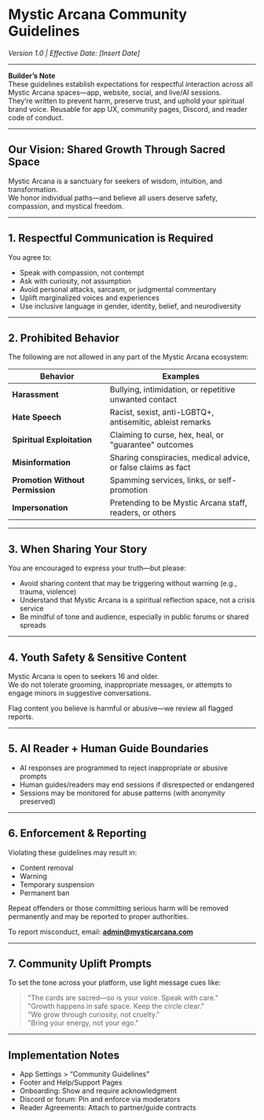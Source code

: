 # Mystic Arcana Community Guidelines

_Version 1.0 | Effective Date: [Insert Date]_

---

**Builder’s Note**  
These guidelines establish expectations for respectful interaction across all Mystic Arcana spaces—app, website, social, and live/AI sessions.  
They’re written to prevent harm, preserve trust, and uphold your spiritual brand voice. Reusable for app UX, community pages, Discord, and reader code of conduct.

---

## Our Vision: Shared Growth Through Sacred Space

Mystic Arcana is a sanctuary for seekers of wisdom, intuition, and transformation.  
We honor individual paths—and believe all users deserve safety, compassion, and mystical freedom.

---

## 1. Respectful Communication is Required

You agree to:

- Speak with compassion, not contempt
- Ask with curiosity, not assumption
- Avoid personal attacks, sarcasm, or judgmental commentary
- Uplift marginalized voices and experiences
- Use inclusive language in gender, identity, belief, and neurodiversity

---

## 2. Prohibited Behavior

The following are not allowed in any part of the Mystic Arcana ecosystem:

| Behavior                         | Examples                                                      |
| -------------------------------- | ------------------------------------------------------------- |
| **Harassment**                   | Bullying, intimidation, or repetitive unwanted contact        |
| **Hate Speech**                  | Racist, sexist, anti-LGBTQ+, antisemitic, ableist remarks     |
| **Spiritual Exploitation**       | Claiming to curse, hex, heal, or "guarantee" outcomes         |
| **Misinformation**               | Sharing conspiracies, medical advice, or false claims as fact |
| **Promotion Without Permission** | Spamming services, links, or self-promotion                   |
| **Impersonation**                | Pretending to be Mystic Arcana staff, readers, or others      |

---

## 3. When Sharing Your Story

You are encouraged to express your truth—but please:

- Avoid sharing content that may be triggering without warning (e.g., trauma, violence)
- Understand that Mystic Arcana is a spiritual reflection space, not a crisis service
- Be mindful of tone and audience, especially in public forums or shared spreads

---

## 4. Youth Safety & Sensitive Content

Mystic Arcana is open to seekers 16 and older.  
We do not tolerate grooming, inappropriate messages, or attempts to engage minors in suggestive conversations.

Flag content you believe is harmful or abusive—we review all flagged reports.

---

## 5. AI Reader + Human Guide Boundaries

- AI responses are programmed to reject inappropriate or abusive prompts
- Human guides/readers may end sessions if disrespected or endangered
- Sessions may be monitored for abuse patterns (with anonymity preserved)

---

## 6. Enforcement & Reporting

Violating these guidelines may result in:

- Content removal
- Warning
- Temporary suspension
- Permanent ban

Repeat offenders or those committing serious harm will be removed permanently and may be reported to proper authorities.

To report misconduct, email: **admin@mysticarcana.com**

---

## 7. Community Uplift Prompts

To set the tone across your platform, use light message cues like:

> "The cards are sacred—so is your voice. Speak with care."  
> "Growth happens in safe space. Keep the circle clear."  
> "We grow through curiosity, not cruelty."  
> "Bring your energy, not your ego."

---

## Implementation Notes

- App Settings > “Community Guidelines”
- Footer and Help/Support Pages
- Onboarding: Show and require acknowledgment
- Discord or forum: Pin and enforce via moderators
- Reader Agreements: Attach to partner/guide contracts
